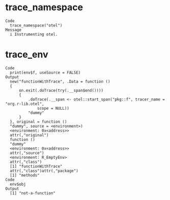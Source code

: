 # trace_namespace

    Code
      trace_namespace("otel")
    Message
      i Instrumenting otel.

# trace_env

    Code
      print(env$f, useSource = FALSE)
    Output
      new("functionWithTrace", .Data = function () 
      {
          on.exit(.doTrace(try(.__span$end())))
          {
              .doTrace(.__span <- otel::start_span("pkg::f", tracer_name = "org.r-lib.otel", 
                  scope = NULL))
              "dummy"
          }
      }, original = function () 
      "dummy", source = <environment>)
      <environment: 0x<address>>
      attr(,"original")
      function () 
      "dummy"
      <environment: 0x<address>>
      attr(,"source")
      <environment: R_EmptyEnv>
      attr(,"class")
      [1] "functionWithTrace"
      attr(,"class")attr(,"package")
      [1] "methods"
    Code
      env$obj
    Output
      [1] "not-a-function"

